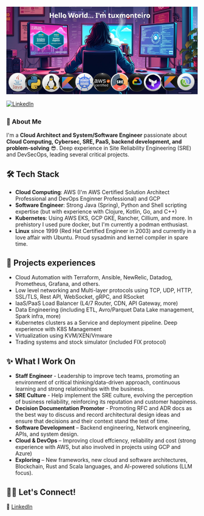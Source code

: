 ![welcome](assets/banner.png)

<a href="https://linkedin.com/in/marcelotmonteiro" target="_blank">
<img src="https://img.shields.io/badge/linkedin-%231E77B5.svg?&style=for-the-badge&logo=linkedin&logoColor=white" alt="LinkedIn" style="margin-bottom: 5px;" />
</a>  
 

### 🗿 About Me  

I'm a **Cloud Architect and System/Software Engineer** passionate about **Cloud Computing, Cybersec, SRE, PaaS, backend development, and problem-solving** 😎. Deep experience in Site Reliability Engineering (SRE) and DevSecOps, leading several critical projects.

## 🛠️ Tech Stack  

- **Cloud Computing**: AWS (I'm AWS Certified Solution Architect Professional and DevOps Enginner Professional) and GCP
- **Software Engineer**: Strong Java (Spring), Python and Shell scripting expertise (but with experience with Clojure, Kotlin, Go, and C++)
- **Kubernetes**: Using AWS EKS, GCP GKE, Rancher, Cillium, and more. In prehistory I used pure docker, but I'm currently a podman enthusiast.
- **Linux** since 1999 (Red Hat Certified Engineer in 2003) and currently in a love affair with Ubuntu. Proud sysadmin and kernel compiler in spare time.

## 🎯 Projects experiences

- Cloud Automation with Terraform, Ansible, NewRelic, Datadog, Prometheus, Grafana, and others.
- Low level networking and Multi-layer protocols using TCP, UDP, HTTP, SSL/TLS, Rest API, WebSocket, gRPC, and RSocket
- IaaS/PaaS Load Balancer (L4/7 Router, CDN, API Gateway, more)
- Data Engineering (including ETL, Avro/Parquet Data Lake management, Spark infra, more)
- Kubernetes clusters as a Service and deployment pipeline. Deep experience with K8S Management
- Virtualization using KVM/XEN/Vmware
- Trading systems and stock simulator (included FIX protocol)

## ✨ What I Work On  

- **Staff Engineer** - Leadership to improve tech teams, promoting an environment of critical thinking/data-driven approach, continuous learning and strong relationships with the business.
- **SRE Culture** - Help implement the SRE culture, evolving the perception of business reliability, reinforcing its reputation and customer happiness.
- **Decision Documentation Promoter** - Promoting RFC and ADR docs as the best way to discuss and record architectural design ideas and ensure that decisions and their context stand the test of time.
- **Software Development** – Backend engineering, Network engineering, APIs, and system design.
- **Cloud & DevOps** – Improving cloud effciency, reliability and cost (strong experience with AWS, but also involved in projects using GCP and Azure)
- **Exploring** – New frameworks, new cloud and software architectures, Blockchain, Rust and Scala languages, and AI-powered solutions (LLM focus).  

## 🤜🤛 Let's Connect!  

💼 [LinkedIn](https://linkedin.com/in/marcelotmonteiro)  
